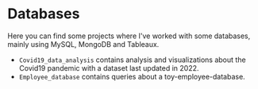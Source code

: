# Databases
Here you can find some projects where I've worked with some databases, mainly using MySQL, MongoDB and Tableaux.

- `Covid19_data_analysis` contains analysis and visualizations about the Covid19 pandemic with a dataset last updated in 2022.
- `Employee_database` contains queries about a toy-employee-database.
